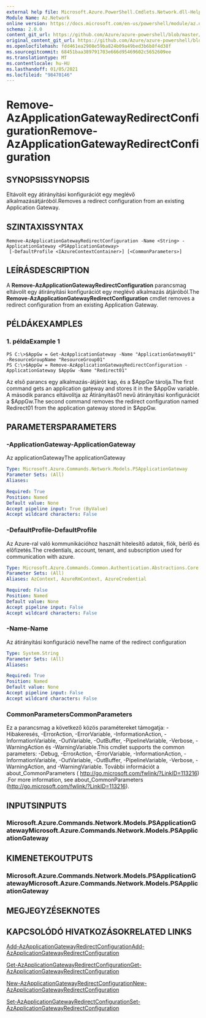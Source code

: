 ```yaml
---
external help file: Microsoft.Azure.PowerShell.Cmdlets.Network.dll-Help.xml
Module Name: Az.Network
online version: https://docs.microsoft.com/en-us/powershell/module/az.network/remove-azapplicationgatewayredirectconfiguration
schema: 2.0.0
content_git_url: https://github.com/Azure/azure-powershell/blob/master/src/Network/Network/help/Remove-AzApplicationGatewayRedirectConfiguration.md
original_content_git_url: https://github.com/Azure/azure-powershell/blob/master/src/Network/Network/help/Remove-AzApplicationGatewayRedirectConfiguration.md
ms.openlocfilehash: fdd461ea2908e59ba824b09a49bed3b6b8f4d38f
ms.sourcegitcommit: 68451baa389791703e666d95469602c5652609ee
ms.translationtype: MT
ms.contentlocale: hu-HU
ms.lasthandoff: 01/05/2021
ms.locfileid: "98470146"
---
```

# <span data-ttu-id="7f950-101">Remove-AzApplicationGatewayRedirectConfiguration</span><span class="sxs-lookup"><span data-stu-id="7f950-101">Remove-AzApplicationGatewayRedirectConfiguration</span></span>

## <span data-ttu-id="7f950-102">SYNOPSIS</span><span class="sxs-lookup"><span data-stu-id="7f950-102">SYNOPSIS</span></span>
<span data-ttu-id="7f950-103">Eltávolít egy átirányítási konfigurációt egy meglévő alkalmazásátjáróból.</span><span class="sxs-lookup"><span data-stu-id="7f950-103">Removes a redirect configuration from an existing Application Gateway.</span></span>

## <span data-ttu-id="7f950-104">SZINTAXIS</span><span class="sxs-lookup"><span data-stu-id="7f950-104">SYNTAX</span></span>

```
Remove-AzApplicationGatewayRedirectConfiguration -Name <String> -ApplicationGateway <PSApplicationGateway>
 [-DefaultProfile <IAzureContextContainer>] [<CommonParameters>]
```

## <span data-ttu-id="7f950-105">LEÍRÁS</span><span class="sxs-lookup"><span data-stu-id="7f950-105">DESCRIPTION</span></span>
<span data-ttu-id="7f950-106">A **Remove-AzApplicationGatewayRedirectConfiguration** parancsmag eltávolít egy átirányítási konfigurációt egy meglévő alkalmazás átjáróból.</span><span class="sxs-lookup"><span data-stu-id="7f950-106">The **Remove-AzApplicationGatewayRedirectConfiguration** cmdlet removes a redirect configuration from an existing Application Gateway.</span></span>

## <span data-ttu-id="7f950-107">PÉLDÁK</span><span class="sxs-lookup"><span data-stu-id="7f950-107">EXAMPLES</span></span>

### <span data-ttu-id="7f950-108">1. példa</span><span class="sxs-lookup"><span data-stu-id="7f950-108">Example 1</span></span>
```
PS C:\>$AppGw = Get-AzApplicationGateway -Name "ApplicationGateway01" -ResourceGroupName "ResourceGroup01"
PS C:\>$AppGw = Remove-AzApplicationGatewayRedirectConfiguration -ApplicationGateway $AppGw -Name "Redirect01"
```

<span data-ttu-id="7f950-109">Az első parancs egy alkalmazás-átjárót kap, és a $AppGw tárolja.</span><span class="sxs-lookup"><span data-stu-id="7f950-109">The first command gets an application gateway and stores it in the $AppGw variable.</span></span>
<span data-ttu-id="7f950-110">A második parancs eltávolítja az Átirányítás01 nevű átirányítási konfigurációt a $AppGw.</span><span class="sxs-lookup"><span data-stu-id="7f950-110">The second command removes the redirect configuration named Redirect01 from the application gateway stored in $AppGw.</span></span>

## <span data-ttu-id="7f950-111">PARAMETERS</span><span class="sxs-lookup"><span data-stu-id="7f950-111">PARAMETERS</span></span>

### <span data-ttu-id="7f950-112">-ApplicationGateway</span><span class="sxs-lookup"><span data-stu-id="7f950-112">-ApplicationGateway</span></span>
<span data-ttu-id="7f950-113">Az applicationGateway</span><span class="sxs-lookup"><span data-stu-id="7f950-113">The applicationGateway</span></span>

```yaml
Type: Microsoft.Azure.Commands.Network.Models.PSApplicationGateway
Parameter Sets: (All)
Aliases:

Required: True
Position: Named
Default value: None
Accept pipeline input: True (ByValue)
Accept wildcard characters: False
```

### <span data-ttu-id="7f950-114">-DefaultProfile</span><span class="sxs-lookup"><span data-stu-id="7f950-114">-DefaultProfile</span></span>
<span data-ttu-id="7f950-115">Az Azure-ral való kommunikációhoz használt hitelesítő adatok, fiók, bérlő és előfizetés.</span><span class="sxs-lookup"><span data-stu-id="7f950-115">The credentials, account, tenant, and subscription used for communication with azure.</span></span>

```yaml
Type: Microsoft.Azure.Commands.Common.Authentication.Abstractions.Core.IAzureContextContainer
Parameter Sets: (All)
Aliases: AzContext, AzureRmContext, AzureCredential

Required: False
Position: Named
Default value: None
Accept pipeline input: False
Accept wildcard characters: False
```

### <span data-ttu-id="7f950-116">-Name</span><span class="sxs-lookup"><span data-stu-id="7f950-116">-Name</span></span>
<span data-ttu-id="7f950-117">Az átirányítási konfiguráció neve</span><span class="sxs-lookup"><span data-stu-id="7f950-117">The name of the redirect configuration</span></span>

```yaml
Type: System.String
Parameter Sets: (All)
Aliases:

Required: True
Position: Named
Default value: None
Accept pipeline input: False
Accept wildcard characters: False
```

### <span data-ttu-id="7f950-118">CommonParameters</span><span class="sxs-lookup"><span data-stu-id="7f950-118">CommonParameters</span></span>
<span data-ttu-id="7f950-119">Ez a parancsmag a következő közös paramétereket támogatja: -Hibakeresés, -ErrorAction, -ErrorVariable, -InformationAction, -InformationVariable, -OutVariable, -OutBuffer, -PipelineVariable, -Verbose, -WarningAction és -WarningVariable.</span><span class="sxs-lookup"><span data-stu-id="7f950-119">This cmdlet supports the common parameters: -Debug, -ErrorAction, -ErrorVariable, -InformationAction, -InformationVariable, -OutVariable, -OutBuffer, -PipelineVariable, -Verbose, -WarningAction, and -WarningVariable.</span></span> <span data-ttu-id="7f950-120">További információt a about_CommonParameters ( http://go.microsoft.com/fwlink/?LinkID=113216) .</span><span class="sxs-lookup"><span data-stu-id="7f950-120">For more information, see about_CommonParameters (http://go.microsoft.com/fwlink/?LinkID=113216).</span></span>

## <span data-ttu-id="7f950-121">INPUTS</span><span class="sxs-lookup"><span data-stu-id="7f950-121">INPUTS</span></span>

### <span data-ttu-id="7f950-122">Microsoft.Azure.Commands.Network.Models.PSApplicationGateway</span><span class="sxs-lookup"><span data-stu-id="7f950-122">Microsoft.Azure.Commands.Network.Models.PSApplicationGateway</span></span>

## <span data-ttu-id="7f950-123">KIMENETEK</span><span class="sxs-lookup"><span data-stu-id="7f950-123">OUTPUTS</span></span>

### <span data-ttu-id="7f950-124">Microsoft.Azure.Commands.Network.Models.PSApplicationGateway</span><span class="sxs-lookup"><span data-stu-id="7f950-124">Microsoft.Azure.Commands.Network.Models.PSApplicationGateway</span></span>

## <span data-ttu-id="7f950-125">MEGJEGYZÉSEK</span><span class="sxs-lookup"><span data-stu-id="7f950-125">NOTES</span></span>

## <span data-ttu-id="7f950-126">KAPCSOLÓDÓ HIVATKOZÁSOK</span><span class="sxs-lookup"><span data-stu-id="7f950-126">RELATED LINKS</span></span>

[<span data-ttu-id="7f950-127">Add-AzApplicationGatewayRedirectConfiguration</span><span class="sxs-lookup"><span data-stu-id="7f950-127">Add-AzApplicationGatewayRedirectConfiguration</span></span>](./Add-AzApplicationGatewayRedirectConfiguration.md)

[<span data-ttu-id="7f950-128">Get-AzApplicationGatewayRedirectConfiguration</span><span class="sxs-lookup"><span data-stu-id="7f950-128">Get-AzApplicationGatewayRedirectConfiguration</span></span>](./Get-AzApplicationGatewayRedirectConfiguration.md)

[<span data-ttu-id="7f950-129">New-AzApplicationGatewayRedirectConfiguration</span><span class="sxs-lookup"><span data-stu-id="7f950-129">New-AzApplicationGatewayRedirectConfiguration</span></span>](./New-AzApplicationGatewayRedirectConfiguration.md)

[<span data-ttu-id="7f950-130">Set-AzApplicationGatewayRedirectConfiguration</span><span class="sxs-lookup"><span data-stu-id="7f950-130">Set-AzApplicationGatewayRedirectConfiguration</span></span>](./Set-AzApplicationGatewayRedirectConfiguration.md)
